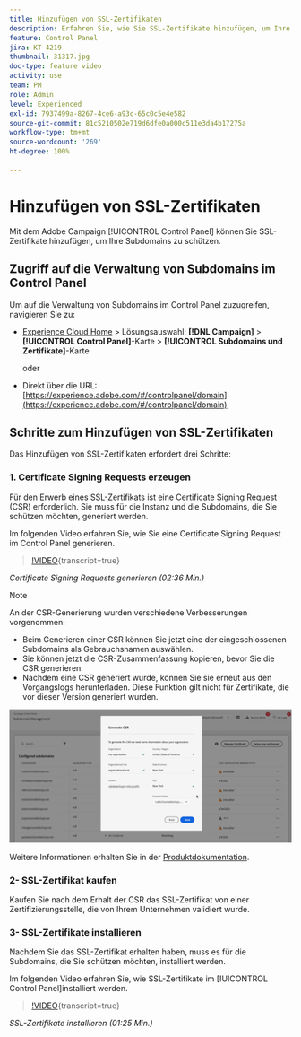 ```yaml
---
title: Hinzufügen von SSL-Zertifikaten
description: Erfahren Sie, wie Sie SSL-Zertifikate hinzufügen, um Ihre Subdomains zu schützen.
feature: Control Panel
jira: KT-4219
thumbnail: 31317.jpg
doc-type: feature video
activity: use
team: PM
role: Admin
level: Experienced
exl-id: 7937499a-8267-4ce6-a93c-65c0c5e4e582
source-git-commit: 81c5210502e719d6dfe0a000c511e3da4b17275a
workflow-type: tm+mt
source-wordcount: '269'
ht-degree: 100%

---
```


# Hinzufügen von SSL-Zertifikaten

Mit dem Adobe Campaign [!UICONTROL Control Panel] können Sie SSL-Zertifikate hinzufügen, um Ihre Subdomains zu schützen.

## Zugriff auf die Verwaltung von Subdomains im Control Panel

Um auf die Verwaltung von Subdomains im Control Panel zuzugreifen, navigieren Sie zu:

* [Experience Cloud Home](https://experience.adobe.com/#/home) > Lösungsauswahl: **[!DNL Campaign]** > **[!UICONTROL Control Panel]**-Karte > **[!UICONTROL Subdomains und Zertifikate]**-Karte

  oder
* Direkt über die URL: [https://experience.adobe.com/#/controlpanel/domain](https://experience.adobe.com/#/controlpanel/domain)

## Schritte zum Hinzufügen von SSL-Zertifikaten

Das Hinzufügen von SSL-Zertifikaten erfordert drei Schritte:

### 1. Certificate Signing Requests erzeugen

Für den Erwerb eines SSL-Zertifikats ist eine Certificate Signing Request (CSR) erforderlich. Sie muss für die Instanz und die Subdomains, die Sie schützen möchten, generiert werden.

Im folgenden Video erfahren Sie, wie Sie eine Certificate Signing Request im Control Panel generieren.

>[!VIDEO](https://video.tv.adobe.com/v/31317?learn=on){transcript=true}

*Certificate Signing Requests generieren (02:36 Min.)*

>[!NOTE]
>
>An der CSR-Generierung wurden verschiedene Verbesserungen vorgenommen:
>
>* Beim Generieren einer CSR können Sie jetzt eine der eingeschlossenen Subdomains als Gebrauchsnamen auswählen.
>* Sie können jetzt die CSR-Zusammenfassung kopieren, bevor Sie die CSR generieren.
>* Nachdem eine CSR generiert wurde, können Sie sie erneut aus den Vorgangslogs herunterladen. Diese Funktion gilt nicht für Zertifikate, die vor dieser Version generiert wurden.
>
>![CSR herunterladen](/help/assets/download-csr.gif)
>
>Weitere Informationen erhalten Sie in der [Produktdokumentation](https://experienceleague.adobe.com/docs/control-panel/using/subdomains-and-certificates/renew-ssl/renewing-subdomain-certificate.html?lang=de).
>

### 2- SSL-Zertifikat kaufen

Kaufen Sie nach dem Erhalt der CSR das SSL-Zertifikat von einer Zertifizierungsstelle, die von Ihrem Unternehmen validiert wurde.

### 3- SSL-Zertifikate installieren

Nachdem Sie das SSL-Zertifikat erhalten haben, muss es für die Subdomains, die Sie schützen möchten, installiert werden.

Im folgenden Video erfahren Sie, wie SSL-Zertifikate im [!UICONTROL Control Panel]installiert werden.

>[!VIDEO](https://video.tv.adobe.com/v/31166?learn=on){transcript=true}

*SSL-Zertifikate installieren (01:25 Min.)*


